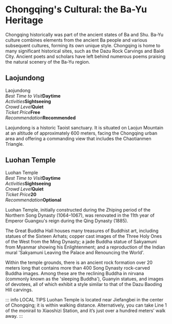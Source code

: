 # Chongqing's Cultural: the Ba-Yu Heritage

Chongqing historically was part of the ancient states of Ba and Shu. Ba-Yu culture combines elements from the ancient Ba people and various subsequent cultures, forming its own unique style. Chongqing is home to many significant historical sites, such as the Dazu Rock Carvings and Baidi City. Ancient poets and scholars have left behind numerous poems praising the natural scenery of the Ba-Yu region.

## Laojundong

<Chinese word="老君洞">
<template #pinyin>lǎo jūn dòng</template>
Laojundong
</Chinese>

<Description>
<div><i>Best Time to Visit</i><b>Daytime</b></div>
<div><i>Activities</i><b>Sightseeing</b></div>
<div><i>Crowd Level</i><b>Quiet</b></div>
<div><i>Ticket Price</i><b>Free</b></div>
<div><i>Recommendation</i><b>Recommended</b></div>
</Description>

Laojundong is a historic Taoist sanctuary. It is situated on Laojun Mountain at an altitude of approximately 600 meters, facing the Chongqing urban area and offering a commanding view that includes the Chaotianmen Triangle.

<YouTube link="https://youtu.be/Vb0m7_MIWbk?si=NMn6uyeUS8YRjNwU&t=91">
<template #cover><img src="../assets/youtube/this-is-why-I-love-china-temples-motorbike-markets.jpg" alt="THIS IS WHY I LOVE CHINA!" /></template>
<template #title>THIS IS WHY I LOVE CHINA! Temples, Motorbikes, Markets - Chongqing vlog</template>
<template #author>Ride with Gabi</template>
<template #description>My last video in Chongqing, China. In this video, we are going to check out a beautiful Taoist temple, the ancient town of Chongqing and some Chinese motorbikes.</template>
</YouTube>

<YouTube link="https://youtu.be/ubmyiaAGfns?si=TdQhtyn345Il0VyE&t=1147">
<template #cover><img src="../assets/youtube/la-cina-e-un-posto-da-pazzi.jpg" alt="la città più ASSURDA che non conoscevi" /></template>
<template #title>la città più ASSURDA che non conoscevi! la CINA è un posto da pazzi!</template>
<template #author>Nicolò Balini</template>
<template #description>Hiking up a mountain in Chongqing to find a Daoist temple, it was dark by the time I arrived; going back the next day, I saw some stunning views of Chongqing from there; Chongqing is worth staying a few more days.</template>
</YouTube>

## Luohan Temple

<Chinese word="罗汉寺">
<template #pinyin>luó hàn sì</template>
Luohan Temple
</Chinese>

<Description>
<div><i>Best Time to Visit</i><b>Daytime</b></div>
<div><i>Activities</i><b>Sightseeing</b></div>
<div><i>Crowd Level</i><b>Quiet</b></div>
<div><i>Ticket Price</i><b><CNY>20</CNY></b></div>
<div><i>Recommendation</i><b>Optional</b></div>
</Description>

Luohan Temple, initially constructed during the Zhiping period of the Northern Song Dynasty (1064–1067), was renovated in the 11th year of Emperor Guangxu's reign during the Qing Dynasty (1885).

The Great Buddha Hall houses many treasures of Buddhist art, including statues of the Sixteen Arhats; copper cast images of the Three Holy Ones of the West from the Ming Dynasty; a jade Buddha statue of Sakyamuni from Myanmar showing his Enlightenment; and a reproduction of the Indian mural 'Sakyamuni Leaving the Palace and Renouncing the World'.

Within the temple grounds, there is an ancient rock formation over 20 meters long that contains more than 400 Song Dynasty rock-carved Buddha images. Among these are the reclining Buddha in nirvana (commonly known as the 'sleeping Buddha'), Guanyin statues, and images of devotees, all of which exhibit a style similar to that of the Dazu Baoding Hill carvings.

::: info LOCAL TIPS
Luohan Temple is located near Jiefangbei in the center of Chongqing; it is within walking distance. Alternatively, you can take Line 1 of the monirail to Xiaoshizi Station, and it’s just over a hundred meters’ walk away.
:::
